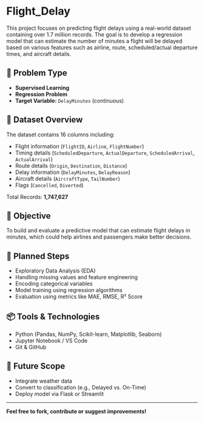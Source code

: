 # Flight_Delay
This project focuses on predicting flight delays using a real-world dataset containing over 1.7 million records. The goal is to develop a regression model that can estimate the number of minutes a flight will be delayed based on various features such as airline, route, scheduled/actual departure times, and aircraft details.
## 🧠 Problem Type
- **Supervised Learning**
- **Regression Problem**
- **Target Variable:** `DelayMinutes` (continuous)

## 📁 Dataset Overview
The dataset contains 16 columns including:
- Flight information (`FlightID`, `Airline`, `FlightNumber`)
- Timing details (`ScheduledDeparture`, `ActualDeparture`, `ScheduledArrival`, `ActualArrival`)
- Route details (`Origin`, `Destination`, `Distance`)
- Delay information (`DelayMinutes`, `DelayReason`)
- Aircraft details (`AircraftType`, `TailNumber`)
- Flags (`Cancelled`, `Diverted`)

Total Records: **1,747,627**

## 📌 Objective
To build and evaluate a predictive model that can estimate flight delays in minutes, which could help airlines and passengers make better decisions.

## 🔧 Planned Steps
- Exploratory Data Analysis (EDA)
- Handling missing values and feature engineering
- Encoding categorical variables
- Model training using regression algorithms
- Evaluation using metrics like MAE, RMSE, R² Score

## 📦 Tools & Technologies
- Python (Pandas, NumPy, Scikit-learn, Matplotlib, Seaborn)
- Jupyter Notebook / VS Code
- Git & GitHub

## 🚀 Future Scope
- Integrate weather data
- Convert to classification (e.g., Delayed vs. On-Time)
- Deploy model via Flask or Streamlit

---

**Feel free to fork, contribute or suggest improvements!**
